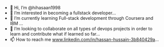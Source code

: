 - 👋 Hi, I’m @hihasaan1998
- 👀 I’m interested in becoming a fullstack developer...
- 🌱 I’m currently learning Full-stack development through Coursera and IBM ...
- 💞️ I’m looking to collaborate on all types of devops projects in order to learn and contribute what if learned so far...
- 📫 How to reach me www.linkedin.com/in/hassan-hussain-3b840429a...

<!---
hihasaan1998/hihasaan1998 is a ✨ special ✨ repository because its `README.md` (this file) appears on your GitHub profile.
You can click the Preview link to take a look at your changes.
--->
